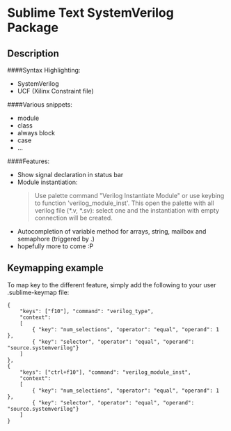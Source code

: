 Sublime Text SystemVerilog Package
==================================


Description
-----------

####Syntax Highlighting:
 * SystemVerilog
 * UCF (Xilinx Constraint file)

####Various snippets:
 * module
 * class
 * always block
 * case
 * ...

####Features:
 * Show signal declaration in status bar
 * Module instantiation:
   > Use palette command "Verilog Instantiate Module" or use keybing to function 'verilog_module_inst'.
   > This open the palette with all verilog file (*.v, *.sv): select one and the instantiation with empty connection will be created.
 * Autocompletion of variable method for arrays, string, mailbox and semaphore (triggered by .)
 * hopefully more to come :P



Keymapping example
------------------

To map key to the different feature, simply add the following to your user .sublime-keymap file:

	{
		"keys": ["f10"], "command": "verilog_type",
		"context":
		[
			{ "key": "num_selections", "operator": "equal", "operand": 1 },
			{ "key": "selector", "operator": "equal", "operand": "source.systemverilog"}
		]
	},
	{
		"keys": ["ctrl+f10"], "command": "verilog_module_inst",
		"context":
		[
			{ "key": "num_selections", "operator": "equal", "operand": 1 },
			{ "key": "selector", "operator": "equal", "operand": "source.systemverilog"}
		]
	}